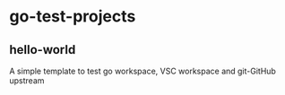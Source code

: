 # go-test-projects

## hello-world
A simple template to test go workspace, VSC workspace and git-GitHub upstream